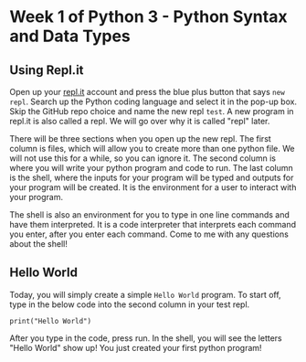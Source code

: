 # Week 1 of Python 3 - Python Syntax and Data Types

## Using Repl.it

Open up your [repl.it](repl.it) account and press the blue plus button that says ```new repl```. Search up the Python coding language and select it in the pop-up box. Skip the GitHub repo choice and name the new repl ```test```. A new program in repl.it is also called a repl. We will go over why it is called "repl" later. 

There will be three sections when you open up the new repl. The first column is files, which will allow you to create more than one python file. We will not use this for a while, so you can ignore it. The second column is where you will write your python program and code to run. The last column is the shell, where the inputs for your program will be typed and outputs for your program will be created. It is the environment for a user to interact with your program. 

The shell is also an environment for you to type in one line commands and have them interpreted. It is a code interpreter that interprets each command you enter, after you enter each command. Come to me with any questions about the shell!

## Hello World

Today, you will simply create a simple ```Hello World``` program. To start off, type in the below code into the second column in your test repl.

```print("Hello World")```

After you type in the code, press run. In the shell, you will see the letters "Hello World" show up! You just created your first python program!

